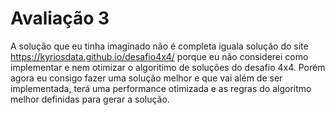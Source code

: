 # Avaliação 3

A solução que eu tinha imaginado não é completa iguala solução do site https://kyriosdata.github.io/desafio4x4/ porque eu não considerei como implementar e nem otimizar o algoritimo de soluções do desafio 4x4. Porém agora eu consigo fazer uma solução melhor e que vai além de ser implementada, terá uma performance otimizada e as regras do algoritmo melhor definidas para gerar a solução.